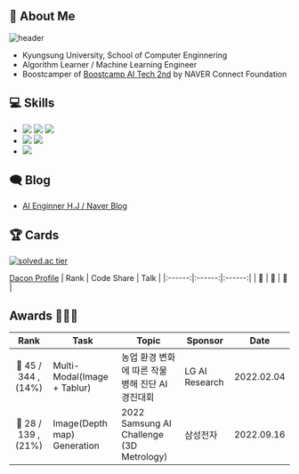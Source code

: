 ## 👋 About Me

![header](https://capsule-render.vercel.app/api?type=waving&color=timeGradient&height=240&section=header&text=Hi,%20I'm%20HanJun%20Choi%20🤗&fontSize=36&animation=fadeIn&fontAlignY=36)
- Kyungsung University, School of Computer Enginnering
- Algorithm Learner / Machine Learning Engineer
- Boostcamper of [Boostcamp AI Tech 2nd](https://boostcamp.connect.or.kr/about.html) by NAVER Connect Foundation

## 💻 Skills

- <img src="https://img.shields.io/badge/C-172B4D?style=flat&logo=C&logoColor=white"/> <img src="https://img.shields.io/badge/C++-1E88E5?style=flat&logo=C%2B%2B&logoColor=white"/> <img src="https://img.shields.io/badge/Python-3766AB?style=flat&logo=Python&logoColor=white"/>
- <img src="https://img.shields.io/badge/Pytorch-FF3232?style=flat&logo=Pytorch&logoColor=white"> <img src="https://img.shields.io/badge/Numpy-1E8449?style=flat&logo=Numpy&logoColor=white">
- <img src="https://img.shields.io/badge/Git-F05032?style=flat&logo=Git&logoColor=white"/>

## 🗨 Blog

- [AI Enginner H.J / Naver Blog](https://blog.naver.com/gkswns3708)
## 🏆 Cards

[![solved.ac tier](http://mazassumnida.wtf/api/v2/generate_badge?boj=gkswns3708)](https://solved.ac/gkswns3708)

[Dacon Profile](https://dacon.io/myprofile/423245/home)
| Rank | Code Share | Talk |
|:------:|:------:|:------:|
| 🥉 | 🥉 | 🥇 |

## Awards 🥇🥈🥉
| Rank | Task | Topic | Sponsor | Date |
|:------:|-------|------|---------|------|
|🥉 45 / 344 , (14%)  |  Multi-Modal(Image + Tablur)   | 농업 환경 변화에 따른 작물 병해 진단 AI 경진대회 | LG AI Research | 2022.02.04 |
|🥉 28 / 139 , (21%)  | Image(Depth map) Generation | 2022 Samsung AI Challenge (3D Metrology) | 삼성전자  | 2022.09.16 |
